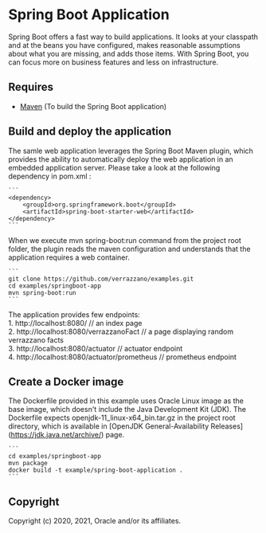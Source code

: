 # Spring Boot Application
Spring Boot offers a fast way to build applications. It looks at your classpath and at the beans you have configured, makes 
reasonable assumptions about what you are missing, and adds those items. With Spring Boot, you can focus more on business
features and less on infrastructure.

## Requires
- [Maven](https://maven.apache.org/download.cgi) (To build the Spring Boot application)

## Build and deploy the application
The samle web application leverages the Spring Boot Maven plugin, which provides the ability to automatically deploy the
web application in an embedded application server. Please take a look at the following dependency in pom.xml :

    ```
    <dependency>
        <groupId>org.springframework.boot</groupId>
        <artifactId>spring-boot-starter-web</artifactId> 
    </dependency>
    ```

When we execute mvn spring-boot:run command from the project root folder, the plugin reads the maven configuration and understands
that the application requires a web container.

    ```
    git clone https://github.com/verrazzano/examples.git
    cd examples/springboot-app
    mvn spring-boot:run
    ```

The application provides few endpoints:  
    1. http://localhost:8080/   // an index page   
    2. http://localhost:8080/verrazzanoFact   // a page displaying random verrazzano facts  
    3. http://localhost:8080/actuator  // actuator endpoint  
    4. http://localhost:8080/actuator/prometheus   // prometheus endpoint  

## Create a Docker image
The Dockerfile provided in this example uses Oracle Linux image as the base image, which doesn't include the Java Development Kit (JDK).
The Dockerfile expects openjdk-11_linux-x64_bin.tar.gz in the project root directory, which is available in [OpenJDK General-Availability Releases] (https://jdk.java.net/archive/) page.

    ```
    cd examples/springboot-app
    mvn package
    docker build -t example/spring-boot-application .
    ```

## Copyright
Copyright (c) 2020, 2021, Oracle and/or its affiliates.
